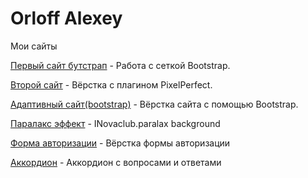 

# Orloff Alexey
Мои сайты


[Первый сайт бутстрап](https://yourloff.github.io/million/ "Первый сайт") - Работа с сеткой Bootstrap.

[Второй сайт](https://yourloff.github.io/card_register/ "PixelPerfect") - Вёрстка с плагином PixelPerfect.

[Адаптивный сайт(bootstrap)](https://yourloff.github.io/first_adapt_site/ "BootstrapSite") - Вёрстка сайта с помощью Bootstrap.

[Паралакс эффект](https://yourloff.github.io/paralax/ "for INovaclub") - INovaclub.paralax background

[Форма авторизации](https://yourloff.github.io/form-register/ "Tabs") - Вёрстка формы авторизации

[Аккордион](https://yourloff.github.io/accordion/ "accordion") - Аккордион с вопросами и ответами
